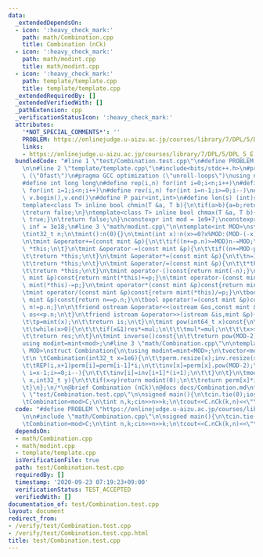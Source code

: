```yaml
---
data:
  _extendedDependsOn:
  - icon: ':heavy_check_mark:'
    path: math/Combination.cpp
    title: Combination (nCk)
  - icon: ':heavy_check_mark:'
    path: math/modint.cpp
    title: math/modint.cpp
  - icon: ':heavy_check_mark:'
    path: template/template.cpp
    title: template/template.cpp
  _extendedRequiredBy: []
  _extendedVerifiedWith: []
  _pathExtension: cpp
  _verificationStatusIcon: ':heavy_check_mark:'
  attributes:
    '*NOT_SPECIAL_COMMENTS*': ''
    PROBLEM: https://onlinejudge.u-aizu.ac.jp/courses/library/7/DPL/5/DPL_5_E
    links:
    - https://onlinejudge.u-aizu.ac.jp/courses/library/7/DPL/5/DPL_5_E
  bundledCode: "#line 1 \"test/Combination.test.cpp\"\n#define PROBLEM \"https://onlinejudge.u-aizu.ac.jp/courses/library/7/DPL/5/DPL_5_E\"\
    \n\n#line 2 \"template/template.cpp\"\n#include<bits/stdc++.h>\n#pragma GCC optimization\
    \ (\"Ofast\")\n#pragma GCC optimization (\"unroll-loops\")\nusing namespace std;\n\
    #define int long long\n#define rep(i,n) for(int i=0;i<n;i++)\n#define REP(i,n)\
    \ for(int i=1;i<n;i++)\n#define rev(i,n) for(int i=n-1;i>=0;i--)\n#define all(v)\
    \ v.begin(),v.end()\n#define P pair<int,int>\n#define len(s) (int)s.size()\n \n\
    template<class T> inline bool chmin(T &a, T b){\n\tif(a>b){a=b;return true;}\n\
    \treturn false;\n}\ntemplate<class T> inline bool chmax(T &a, T b){\n\tif(a<b){a=b;return\
    \ true;}\n\treturn false;\n}\nconstexpr int mod = 1e9+7;\nconstexpr long long\
    \ inf = 3e18;\n#line 3 \"math/modint.cpp\"\n\ntemplate<int MOD>\nstruct mint{\n\
    \tint32_t n;\n\tmint():n(0){}\n\tmint(int x):n(x>=0?x%MOD:(MOD-(-x)%MOD)%MOD){}\n\
    \n\tmint &operator+=(const mint &p){\n\t\tif((n+=p.n)>=MOD)n-=MOD;\n\t\treturn\
    \ *this;\n\t}\n\tmint &operator-=(const mint &p){\n\t\tif((n+=MOD-p.n)>=MOD)n-=MOD;\n\
    \t\treturn *this;\n\t}\n\tmint &operator*=(const mint &p){\n\t\tn=1ll*n*p.n%MOD;\n\
    \t\treturn *this;\n\t}\n\tmint &operator/=(const mint &p){\n\t\t*this*=p.inverse();\n\
    \t\treturn *this;\n\t}\n\tmint operator-()const{return mint(-n);}\n\tmint operator+(const\
    \ mint &p)const{return mint(*this)+=p;}\n\tmint operator-(const mint &p)const{return\
    \ mint(*this)-=p;}\n\tmint operator*(const mint &p)const{return mint(*this)*=p;}\n\
    \tmint operator/(const mint &p)const{return mint(*this)/=p;}\n\tbool operator==(const\
    \ mint &p)const{return n==p.n;}\n\tbool operator!=(const mint &p)const{return\
    \ n!=p.n;}\n\n\tfriend ostream &operator<<(ostream &os,const mint &p){\n\t\treturn\
    \ os<<p.n;\n\t}\n\tfriend istream &operator>>(istream &is,mint &p){\n\t\tint x;is>>x;\n\
    \t\tp=mint(x);\n\t\treturn is;\n\t}\n\tmint pow(int64_t x)const{\n\t\tmint res(1),mul(n);\n\
    \t\twhile(x>0){\n\t\t\tif(x&1)res*=mul;\n\t\t\tmul*=mul;\n\t\t\tx>>=1;\n\t\t}\n\
    \t\treturn res;\n\t}\n\tmint inverse()const{\n\t\treturn pow(MOD-2);\n\t}\n};\n\
    using modint=mint<mod>;\n#line 3 \"math/Combination.cpp\"\n\ntemplate<int32_t\
    \ MOD>\nstruct Combination{\n\tusing modint=mint<MOD>;\n\tvector<modint>perm,inv;\n\
    \t\n \tCombination(int32_t x=1e6){\n\t\tperm.resize(x);inv.resize(x);\n\t\tperm[0]=modint(1);\n\
    \t\tREP(i,x+1)perm[i]=perm[i-1]*i;\n\t\tinv[x]=perm[x].pow(MOD-2);\n\t\tfor(int32_t\
    \ i=x-1;i>=0;i--){\n\t\t\tinv[i]=inv[i+1]*(i+1);\n\t\t}\n\t}\n\tmodint nCk(int32_t\
    \ x,int32_t y){\n\t\tif(x<y)return modint(0);\n\t\treturn perm[x]*inv[x-y]*inv[y];\n\
    \t}\n};\n/*\n@brief Combination (nCk)\n@docs docs/Combination.md\n*/\n#line 4\
    \ \"test/Combination.test.cpp\"\n\nsigned main(){\n\tcin.tie(0);ios::sync_with_stdio(false);\n\
    \tCombination<mod>C;\n\tint n,k;cin>>n>>k;\n\tcout<<C.nCk(k,n)<<\"\\n\";\n}\n"
  code: "#define PROBLEM \"https://onlinejudge.u-aizu.ac.jp/courses/library/7/DPL/5/DPL_5_E\"\
    \n\n#include \"math/Combination.cpp\"\n\nsigned main(){\n\tcin.tie(0);ios::sync_with_stdio(false);\n\
    \tCombination<mod>C;\n\tint n,k;cin>>n>>k;\n\tcout<<C.nCk(k,n)<<\"\\n\";\n}"
  dependsOn:
  - math/Combination.cpp
  - math/modint.cpp
  - template/template.cpp
  isVerificationFile: true
  path: test/Combination.test.cpp
  requiredBy: []
  timestamp: '2020-09-23 07:19:23+09:00'
  verificationStatus: TEST_ACCEPTED
  verifiedWith: []
documentation_of: test/Combination.test.cpp
layout: document
redirect_from:
- /verify/test/Combination.test.cpp
- /verify/test/Combination.test.cpp.html
title: test/Combination.test.cpp
---
```

